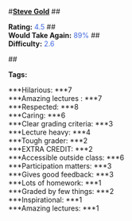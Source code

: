 #**<a href="https://www.ratemyprofessors.com/professor/307547" target="_blank">Steve Gold</a>**
##**<div style="page-break-after: always"></div>Rating:** <span style="color: royalblue;">4.5</span>
##**<div style="page-break-after: always"></div>Would Take Again:** <span style="color: royalblue;">89%</span>
##**<div style="page-break-after: always"></div>Difficulty:** <span style="color: royalblue;">2.6</span>

##**<div style="page-break-after: always"></div>Tags:**
<div style="page-break-after: always"></div>***Hilarious: ***7
<div style="page-break-after: always"></div>***Amazing lectures : ***7
<div style="page-break-after: always"></div>***Respected: ***8
<div style="page-break-after: always"></div>***Caring: ***6
<div style="page-break-after: always"></div>***Clear grading criteria: ***3
<div style="page-break-after: always"></div>***Lecture heavy: ***4
<div style="page-break-after: always"></div>***Tough grader: ***2
<div style="page-break-after: always"></div>***EXTRA CREDIT: ***2
<div style="page-break-after: always"></div>***Accessible outside class: ***6
<div style="page-break-after: always"></div>***Participation matters: ***3
<div style="page-break-after: always"></div>***Gives good feedback: ***3
<div style="page-break-after: always"></div>***Lots of homework: ***1
<div style="page-break-after: always"></div>***Graded by few things: ***2
<div style="page-break-after: always"></div>***Inspirational: ***1
<div style="page-break-after: always"></div>***Amazing lectures: ***1
